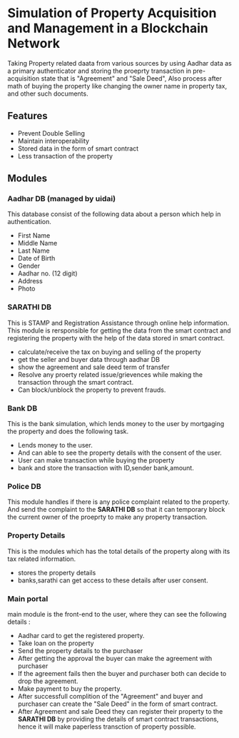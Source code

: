 # Simulation of Property  Acquisition and Management in a Blockchain Network

Taking Property related daata from various sources by using Aadhar data as a primary authenticator and storing the proeprty transaction in pre-acquisition state that is "Agreement" and "Sale Deed", Also process after math of buying the property like changing the owner name in property tax, and other such documents.


## Features

- Prevent Double Selling
- Maintain interoperability
- Stored data in the form of smart contract
- Less transaction of the property


## Modules
### Aadhar DB (managed by uidai)
This database consist of the following data about a person which help in authentication.
- First Name
- Middle Name
- Last Name
- Date of Birth
- Gender
- Aadhar no. (12 digit)
- Address
- Photo

### SARATHI DB 
This is STAMP and Registration Assistance through online help information. This module is rersponsible for getting the data from the smart contract and registering the property with the help of the data stored in smart contract.

- calculate/receive the tax on buying and selling of the property
- get the seller and buyer data through aadhar DB
- show the agreement and sale deed term of transfer
- Resolve any proerty related issue/grievences while making the transaction through the smart contract.
- Can block/unblock the property to prevent frauds.

### Bank DB
This is the bank simulation, which lends money to the user by mortgaging the property and does the following task.
- Lends money to the user.
- And can able to see the property details with the consent of the user.
- User can make transaction while buying the property
- bank and store the transaction with ID,sender bank,amount.

### Police DB
This module handles if there is any police complaint related to the property. And send the complaint to the **SARATHI DB** so that it can temporary block the current owner of the proeprty to make any property transaction.

### Property Details
This is the modules  which has the total details of the property along with its tax related information.
- stores the property details
- banks,sarathi can get access to these details after user consent.

### Main portal
main module is the front-end to the user, where they can see the following details : 
- Aadhar card to get the registered property.
- Take loan on the property 
- Send the property details to the purchaser
- After getting the approval the buyer can make the agreement with purchaser
- If the agreement fails then the buyer and purchaser both can decide to drop the agreement.
- Make payment to buy the property.
- After successfull complition of the "Agreement" and buyer and purchaser can create the "Sale Deed" in the form of smart contract.
- After Agreement and sale Deed they can register their property to the **SARATHI DB** by providing the details of smart contract transactions, hence it will make paperless transction of property possible.
